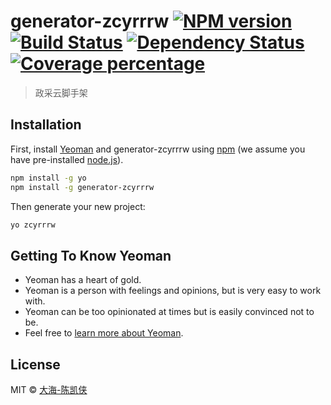 # generator-zcyrrrw [![NPM version][npm-image]][npm-url] [![Build Status][travis-image]][travis-url] [![Dependency Status][daviddm-image]][daviddm-url] [![Coverage percentage][coveralls-image]][coveralls-url]
> 政采云脚手架

## Installation

First, install [Yeoman](http://yeoman.io) and generator-zcyrrrw using [npm](https://www.npmjs.com/) (we assume you have pre-installed [node.js](https://nodejs.org/)).

```bash
npm install -g yo
npm install -g generator-zcyrrrw
```

Then generate your new project:

```bash
yo zcyrrrw
```

## Getting To Know Yeoman

 * Yeoman has a heart of gold.
 * Yeoman is a person with feelings and opinions, but is very easy to work with.
 * Yeoman can be too opinionated at times but is easily convinced not to be.
 * Feel free to [learn more about Yeoman](http://yeoman.io/).

## License

MIT © [大海-陈凯侠]()


[npm-image]: https://badge.fury.io/js/generator-zcyrrrw.svg
[npm-url]: https://npmjs.org/package/generator-zcyrrrw
[travis-image]: https://travis-ci.org/chenkaixia/generator-zcyrrrw.svg?branch=master
[travis-url]: https://travis-ci.org/chenkaixia/generator-zcyrrrw
[daviddm-image]: https://david-dm.org/chenkaixia/generator-zcyrrrw.svg?theme=shields.io
[daviddm-url]: https://david-dm.org/chenkaixia/generator-zcyrrrw
[coveralls-image]: https://coveralls.io/repos/chenkaixia/generator-zcyrrrw/badge.svg
[coveralls-url]: https://coveralls.io/r/chenkaixia/generator-zcyrrrw
